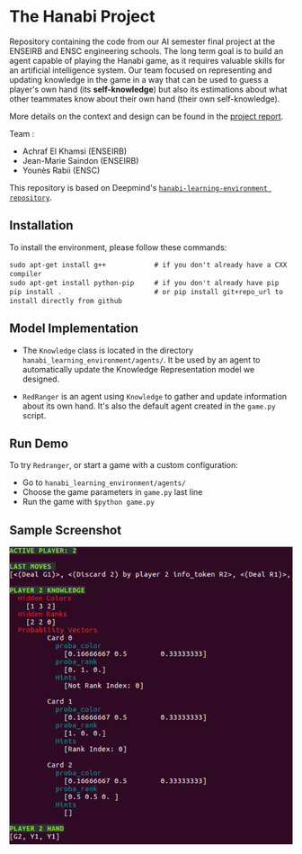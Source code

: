 # The Hanabi Project

Repository containing the code from our AI semester final project at the ENSEIRB and ENSC engineering schools. The long term goal is to build an agent capable of playing the Hanabi game, as it requires valuable skills for an artificial intelligence system. Our team focused on representing and updating knowledge in the game in a way that can be used to guess a player's own hand (its **self-knowledge**) but also its estimations about what other teammates know about their own hand (their own self-knowledge).

More details on the context and design can be found in the [project report](docs/Report.pdf).

Team :
- Achraf El Khamsi (ENSEIRB)
- Jean-Marie Saindon (ENSEIRB)
- Younès Rabii (ENSC)

This repository is based on Deepmind's [`hanabi-learning-environment repository`](https://github.com/deepmind/hanabi-learning-environment).

## Installation

To install the environment, please follow these commands:
```
sudo apt-get install g++            # if you don't already have a CXX compiler
sudo apt-get install python-pip     # if you don't already have pip
pip install .                       # or pip install git+repo_url to install directly from github
```

## Model Implementation

- The `Knowledge` class is located in the directory `hanabi_learning_environment/agents/`.
It be used by an agent to automatically update the Knowledge Representation model we designed.

- `RedRanger` is an agent using `Knowledge` to gather and update information about its own hand.
It's also the default agent created in the `game.py` script.

## Run Demo

To try `Redranger`, or start a game with a custom configuration:
- Go to `hanabi_learning_environment/agents/`
- Choose the game parameters in `game.py` last line
- Run the game with `$python game.py`

## Sample Screenshot

![console screenshot](docs/screen1.png)


